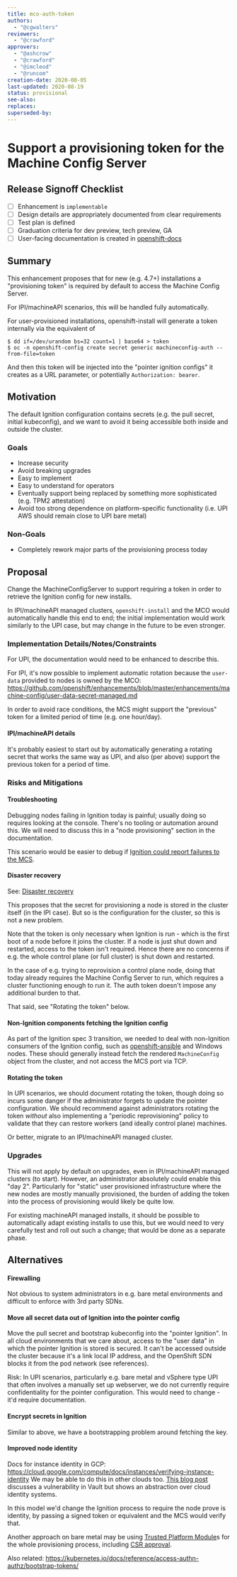 ```yaml
---
title: mco-auth-token
authors:
  - "@cgwalters"
reviewers:
  - "@crawford"
approvers:
  - "@ashcrow"
  - "@crawford"
  - "@imcleod"
  - "@runcom"
creation-date: 2020-08-05
last-updated: 2020-08-19
status: provisional
see-also:
replaces:
superseded-by:
---
```


# Support a provisioning token for the Machine Config Server

## Release Signoff Checklist

- [ ] Enhancement is `implementable`
- [ ] Design details are appropriately documented from clear requirements
- [ ] Test plan is defined
- [ ] Graduation criteria for dev preview, tech preview, GA
- [ ] User-facing documentation is created in [openshift-docs](https://github.com/openshift/openshift-docs/)

## Summary

This enhancement proposes that for new (e.g. 4.7+) installations a "provisioning token" is required by default
to access the Machine Config Server.

For IPI/machineAPI scenarios, this will be handled fully automatically.

For user-provisioned installations, openshift-install will generate a token internally via the equivalent of

```
$ dd if=/dev/urandom bs=32 count=1 | base64 > token
$ oc -n openshift-config create secret generic machineconfig-auth --from-file=token
```

And then this token will be injected into the "pointer ignition configs" it creates as a URL parameter, or
potentially `Authorization: bearer`.


## Motivation

The default Ignition configuration contains secrets (e.g. the pull secret, initial kubeconfig), and we want to avoid it being accessible both inside and outside the cluster.

### Goals

- Increase security
- Avoid breaking upgrades
- Easy to implement
- Easy to understand for operators
- Eventually support being replaced by something more sophisticated (e.g. TPM2 attestation)
- Avoid too strong dependence on platform-specific functionality (i.e. UPI AWS should remain close to  UPI bare metal)

### Non-Goals

- Completely rework major parts of the provisioning process today

## Proposal

Change the MachineConfigServer to support requiring a token in order to retrieve the Ignition config for new installs.

In IPI/machineAPI managed clusters, `openshift-install` and the MCO would automatically handle
this end to end; the initial implementation would work similarly to the UPI case, but may change
in the future to be even stronger.

### Implementation Details/Notes/Constraints

For UPI, the documentation would need to be enhanced to describe this.

For IPI, it's now possible to implement automatic rotation because the `user-data` provided to nodes is owned by the MCO: https://github.com/openshift/enhancements/blob/master/enhancements/machine-config/user-data-secret-managed.md

In order to avoid race conditions, the MCS might support the "previous" token for a limited period of time (e.g. one hour/day).

#### IPI/machineAPI details

It's probably easiest to start out by automatically generating a rotating secret that works the same way as UPI, and also (per above) support the previous token for a period of time.

### Risks and Mitigations

#### Troubleshooting

Debugging nodes failing in Ignition today is painful; usually doing so requires looking at the console.  There's no tooling or automation around this.  We will need to discuss this in a "node provisioning" section in the documentation.

This scenario would be easier to debug if [Ignition could report failures to the MCS](https://github.com/coreos/ignition/issues/585).

#### Disaster recovery

See: [Disaster recovery](https://docs.openshift.com/container-platform/4.5/backup_and_restore/disaster_recovery/about-disaster-recovery.html)

This proposes that the secret for provisioning a node is stored in the cluster itself (in the IPI case).  But so is the configuration for the cluster, so this is not a new problem.

Note that the token is only necessary when Ignition is run - which is the first boot of a node before it joins the cluster.  If a node is just shut down and restarted, access to the token isn't required.  Hence there are no concerns if e.g. the whole control plane (or full cluster) is shut down and restarted.

In the case of e.g. trying to reprovision a control plane node, doing that today already requires the Machine Config Server to run, which requires a cluster functioning enough to run it.  The auth token doesn't impose any additional burden to that.

That said, see "Rotating the token" below.

#### Non-Ignition components fetching the Ignition config

As part of the Ignition spec 3 transition, we needed to deal with non-Ignition consumers of the Ignition config, such as [openshift-ansible](github.com/openshift/openshift-ansible/) and Windows nodes.  These should generally instead fetch the rendered `MachineConfig` object from the cluster, and not access the MCS port via TCP.

#### Rotating the token

In UPI scenarios, we should document rotating the token, though doing so incurs some danger if the administrator forgets to update the pointer configuration.  We should recommend against administrators rotating the token *without* also implementing a "periodic reprovisioning" policy to validate that they can restore workers (and ideally control plane) machines.

Or better, migrate to an IPI/machineAPI managed cluster.

### Upgrades

This will not apply by default on upgrades, even in IPI/machineAPI managed clusters (to start).  However, an administrator absolutely could enable this "day 2".  Particularly for "static" user provisioned infrastructure where the new nodes are mostly manually provisioned, the burden of adding the token into the process of provisioning would likely be quite low.

For existing machineAPI managed installs, it should be possible to automatically adapt existing installs to use this, but we would need to very carefully test and roll out such a change; that would be done as a separate phase.

## Alternatives

#### Firewalling

Not obvious to system administrators in e.g. bare metal environments and difficult to enforce with 3rd party SDNs.

#### Move all secret data out of Ignition into the pointer config

Move the pull secret and bootstrap kubeconfig into the "pointer Ignition".  In all cloud environments that we care about, access to the "user data" in which the pointer Ignition is stored is secured.  It can't be accessed outside the cluster because it's a link local IP address, and the OpenShift SDN blocks it from the pod network (see references).

Risk: In UPI scenarios, particularly e.g. bare metal and vSphere type UPI that often involves a manually set up webserver, we do not currently require confidentiality for the pointer configuration.  This would need to change - it'd require documentation.

#### Encrypt secrets in Ignition

Similar to above, we have a bootstrapping problem around fetching the key.

#### Improved node identity

Docs for instance identity in GCP: https://cloud.google.com/compute/docs/instances/verifying-instance-identity
We may be able to do this in other clouds too.  [This blog post](https://googleprojectzero.blogspot.com/2020/10/enter-the-vault-auth-issues-hashicorp-vault.html) discusses a vulnerability in Vault but shows an abstraction over cloud identity systems.

In this model we'd change the Ignition process to require the node prove is identity, by passing a signed token or equivalent and the MCS would verify that.

Another approach on bare metal may be using [Trusted Platform Module](https://en.wikipedia.org/wiki/Trusted_Platform_Module)s for the whole provisioning process, including [CSR approval](https://github.com/openshift/cluster-machine-approver).

Also related: https://kubernetes.io/docs/reference/access-authn-authz/bootstrap-tokens/

